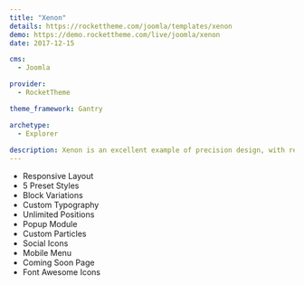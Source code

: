 ```yaml
---
title: "Xenon"
details: https://rockettheme.com/joomla/templates/xenon
demo: https://demo.rockettheme.com/live/joomla/xenon
date: 2017-12-15

cms: 
  - Joomla

provider: 
  - RocketTheme

theme_framework: Gantry

archetype:
  - Explorer
  
description: Xenon is an excellent example of precision design, with refined elements and structures to combine vibrancy, elegance and flexibility within one entity. The template is saturated with rich typographical elements to enhance your content.
---
```


* Responsive Layout
* 5 Preset Styles
* Block Variations
* Custom Typography
* Unlimited Positions
* Popup Module
* Custom Particles
* Social Icons
* Mobile Menu
* Coming Soon Page
* Font Awesome Icons	
